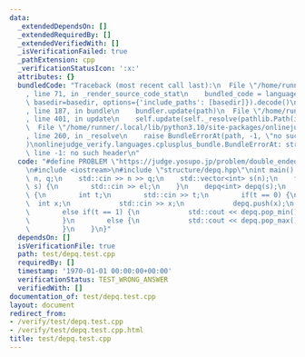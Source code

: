 ```yaml
---
data:
  _extendedDependsOn: []
  _extendedRequiredBy: []
  _extendedVerifiedWith: []
  _isVerificationFailed: true
  _pathExtension: cpp
  _verificationStatusIcon: ':x:'
  attributes: {}
  bundledCode: "Traceback (most recent call last):\n  File \"/home/runner/.local/lib/python3.10/site-packages/onlinejudge_verify/documentation/build.py\"\
    , line 71, in _render_source_code_stat\n    bundled_code = language.bundle(stat.path,\
    \ basedir=basedir, options={'include_paths': [basedir]}).decode()\n  File \"/home/runner/.local/lib/python3.10/site-packages/onlinejudge_verify/languages/cplusplus.py\"\
    , line 187, in bundle\n    bundler.update(path)\n  File \"/home/runner/.local/lib/python3.10/site-packages/onlinejudge_verify/languages/cplusplus_bundle.py\"\
    , line 401, in update\n    self.update(self._resolve(pathlib.Path(included), included_from=path))\n\
    \  File \"/home/runner/.local/lib/python3.10/site-packages/onlinejudge_verify/languages/cplusplus_bundle.py\"\
    , line 260, in _resolve\n    raise BundleErrorAt(path, -1, \"no such header\"\
    )\nonlinejudge_verify.languages.cplusplus_bundle.BundleErrorAt: structure/depq.hpp:\
    \ line -1: no such header\n"
  code: "#define PROBLEM \"https://judge.yosupo.jp/problem/double_ended_priority_queue\"\
    \n#include <iostream>\n#include \"structure/depq.hpp\"\nint main() {\n    int\
    \ n, q;\n    std::cin >> n >> q;\n    std::vector<int> s(n);\n    for(auto &el:\
    \ s) {\n        std::cin >> el;\n    }\n    depq<int> depq(s);\n    while(q--)\
    \ {\n        int t;\n        std::cin >> t;\n        if(t == 0) {\n          \
    \  int x;\n            std::cin >> x;\n            depq.push(x);\n        }\n\
    \        else if(t == 1) {\n            std::cout << depq.pop_min() << '\\n';\n\
    \        }\n        else {\n            std::cout << depq.pop_max() << '\\n';\n\
    \        }\n    }\n}"
  dependsOn: []
  isVerificationFile: true
  path: test/depq.test.cpp
  requiredBy: []
  timestamp: '1970-01-01 00:00:00+00:00'
  verificationStatus: TEST_WRONG_ANSWER
  verifiedWith: []
documentation_of: test/depq.test.cpp
layout: document
redirect_from:
- /verify/test/depq.test.cpp
- /verify/test/depq.test.cpp.html
title: test/depq.test.cpp
---
```

